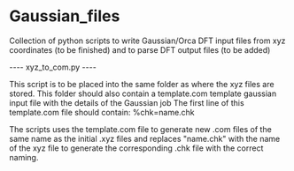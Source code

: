 # Gaussian_files

Collection of python scripts to write Gaussian/Orca DFT input files from xyz coordinates (to be finished) and to parse DFT output files (to be added)

---- xyz_to_com.py ----

This script is to be placed into the same folder as where the xyz files are stored.
This folder should also contain a template.com template gaussian input file with the details of the Gaussian job
The first line of this template.com file should contain: %chk=name.chk

The scripts uses the template.com file to generate new .com files of the same name as the initial .xyz files and replaces "name.chk" with the name of the xyz file to generate the corresponding .chk file with the correct naming. 
